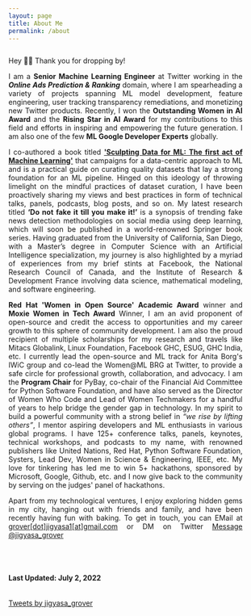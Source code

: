 ```yaml
---
layout: page
title: About Me
permalink: /about
---
```


<div class="column leftcol" style="text-align:justify;padding-right:40px">

Hey 👋🏻 Thank you for dropping by! 

<p>I am a <strong>Senior Machine Learning Engineer</strong> at Twitter working in the <strong><em>Online Ads Prediction &amp; Ranking</em></strong> domain, where I am spearheading a variety of projects spanning ML model development, feature engineering, user tracking transparency remediations, and monetizing new Twitter products. Recently, I won the <strong>Outstanding Women in AI Award</strong> and the <strong>Rising Star in AI Award</strong> for my contributions to this field and efforts in inspiring and empowering the future generation. I am also one of the few <strong>ML Google Developer Experts</strong> globally. </p>
 
<p>I co-authored a book titled <a href="https://www.amazon.com/Sculpting-Data-ML-Machine-Learning-ebook/dp/B08RN47C5T/"><strong>&#39;Sculpting Data for ML: The first act of Machine Learning&#39;</strong></a> that campaigns for a data-centric approach to ML and is a practical guide on curating quality datasets that lay a strong foundation for an ML pipeline. Hinged on this ideology of throwing limelight on the mindful practices of dataset curation, I have been proactively sharing my views and best practices in form of technical talks, panels, podcasts, blog posts, and so on. My latest research titled <strong>‘Do not fake it till you make it!’</strong> is a synopsis of trending fake news detection methodologies on social media using deep learning, which will soon be published in a world-renowned Springer book series. Having graduated from the University of California, San Diego, with a Master’s degree in Computer Science with an Artificial Intelligence specialization, my journey is also highlighted by a myriad of experiences from my brief stints at Facebook, the National Research Council of Canada, and the Institute of Research &amp; Development France involving data science, mathematical modeling, and software engineering.</p>
 
<p><strong>Red Hat &#39;Women in Open Source&#39; Academic Award</strong> winner and <strong>Moxie Women in Tech Award</strong> Winner, I am an avid proponent of open-source and credit the access to opportunities and my career growth to this sphere of community development. I am also the proud recipient of multiple scholarships for my research and travels like Mitacs Globalink, Linux Foundation, Facebook GHC, ESUG, GHC India, etc. I currently lead the open-source and ML track for Anita Borg&#39;s IWiC group and co-lead the Women@ML BRG at Twitter, to provide a safe circle for professional growth, collaboration, and advocacy. I am the <strong>Program Chair</strong> for PyBay, co-chair of the Financial Aid Committee for Python Software Foundation, and have also served as the Director of Women Who Code and Lead of Women Techmakers for a handful of years to help bridge the gender gap in technology. In my spirit to build a powerful community with a strong belief in <em>“we rise by lifting others”</em>, I mentor aspiring developers and ML enthusiasts in various global programs. I have 125+ conference talks, panels, keynotes, technical workshops, and podcasts to my name, with renowned publishers like United Nations, Red Hat, Python Software Foundation, Systers, Lead Dev, Women in Science &amp; Engineering, IEEE, etc. My love for tinkering has led me to win 5+ hackathons, sponsored by Microsoft, Google, Github, etc. and I now give back to the community by serving on the judges&#39; panel of hackathons.</p>
<p>Apart from my technological ventures, I enjoy exploring hidden gems in my city, hanging out with friends and family, and have been recently having fun with baking. To get in touch, you can EMail at <a href="mailto:grover.jigyasa1@gmail.com">grover[dot]jigyasa1[at]gmail.com</a> or DM on Twitter
 <a href="https://twitter.com/messages/compose?recipient_id=3180367712&text=Hi%20Jigyasa!" class="twitter-dm-button" data-screen-name="@jigyasa_grover" data-size=large>Message @jigyasa_grover</a> </p>

<br> <br>

<h4> Last Updated: July 2, 2022 </h4>

</div>

<div class="column rightcol">

<a class="twitter-timeline" data-width="600" data-height="1100" href="https://twitter.com/jigyasa_grover?ref_src=twsrc%5Etfw">Tweets by jigyasa_grover</a> <script async src="https://platform.twitter.com/widgets.js" charset="utf-8"></script>

</div>


<!-- <center> <img src="https://hitcounter.pythonanywhere.com/count/tag.svg" alt="Hits"> </center> -->
